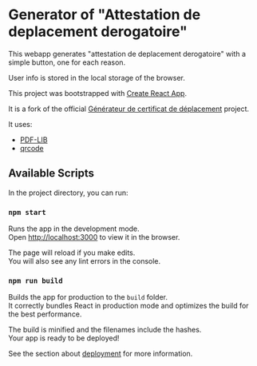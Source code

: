 # Generator of "Attestation de deplacement derogatoire"

This webapp generates "attestation de deplacement derogatoire" with a simple button, one for each reason.

User info is stored in the local storage of the browser.

This project was bootstrapped with [Create React App](https://github.com/facebook/create-react-app).

It is a fork of the official [Générateur de certificat de déplacement](https://github.com/LAB-MI/attestation-deplacement-derogatoire-q4-2020) project.

It uses:

- [PDF-LIB](https://pdf-lib.js.org/)
- [qrcode](https://github.com/soldair/node-qrcode)

## Available Scripts

In the project directory, you can run:

### `npm start`

Runs the app in the development mode.\
Open [http://localhost:3000](http://localhost:3000) to view it in the browser.

The page will reload if you make edits.\
You will also see any lint errors in the console.

### `npm run build`

Builds the app for production to the `build` folder.\
It correctly bundles React in production mode and optimizes the build for the best performance.

The build is minified and the filenames include the hashes.\
Your app is ready to be deployed!

See the section about [deployment](https://facebook.github.io/create-react-app/docs/deployment) for more information.
